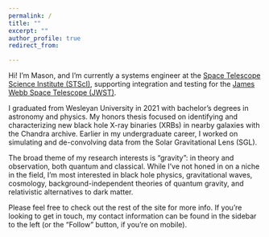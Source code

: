 ```yaml
---
permalink: /
title: ""
excerpt: ""
author_profile: true
redirect_from: 

---
```


Hi! I’m Mason, and I’m currently a systems engineer at the [Space Telescope Science Institute (STScI)](https://www.stsci.edu/), supporting integration and testing for the [James Webb Space Telescope (JWST)](https://www.jwst.nasa.gov/). 

I graduated from Wesleyan University in 2021 with bachelor’s degrees in astronomy and physics. My honors thesis focused on identifying and characterizing new black hole X-ray binaries (XRBs) in nearby galaxies with the Chandra archive. Earlier in my undergraduate career, I worked on simulating and de-convolving data from the Solar Gravitational Lens (SGL).

The broad theme of my research interests is “gravity”: in theory and observation, both quantum and classical. While I’ve not honed in on a niche in the field, I’m most interested in black hole physics, gravitational waves, cosmology, background-independent theories of quantum gravity, and relativistic alternatives to dark matter.

Please feel free to check out the rest of the site for more info. If you’re looking to get in touch, my contact information can be found in the sidebar to the left (or the “Follow” button, if you’re on mobile).
